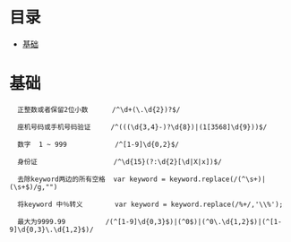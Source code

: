 # 目录

- [基础](#基础)

# 基础

```
  正整数或者保留2位小数      /^\d+(\.\d{2})?$/
```

```
  座机号码或手机号码验证     /^(((\d{3,4}-)?\d{8})|(1[3568]\d{9}))$/ 
```

```
  数字  1 ~ 999            /^[1-9]\d{0,2}$/
```

```
  身份证                   /^\d{15}(?:\d{2}[\d|X|x])$/
```

```
  去除keyword两边的所有空格  var keyword = keyword.replace(/(^\s+)|(\s+$)/g,"")   
```

```
  将keyword 中％转义        var keyword = keyword.replace(/%+/,'\\%');    
```

```
  最大为9999.99          /(^[1-9]\d{0,3}$)|(^0$)|(^0\.\d{1,2}$)|(^[1-9]\d{0,3}\.\d{1,2}$)/
```
